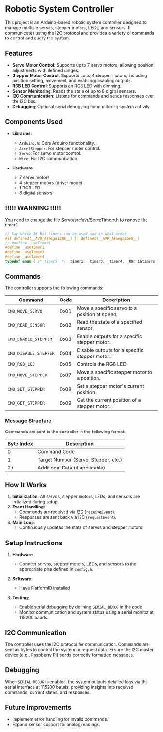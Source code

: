 # Robotic System Controller

This project is an Arduino-based robotic system controller designed to manage multiple servos, stepper motors, LEDs, and sensors. It communicates using the I2C protocol and provides a variety of commands to control and query the system.

## Features

- **Servo Motor Control**: Supports up to 7 servo motors, allowing position adjustments with defined ranges.
- **Stepper Motor Control**: Supports up to 4 stepper motors, including position setting, movement, and enabling/disabling outputs.
- **RGB LED Control**: Supports an RGB LED with dimming.
- **Sensor Monitoring**: Reads the state of up to 8 digital sensors.
- **I2C Communication**: Listens for commands and sends responses over the I2C bus.
- **Debugging**: Optional serial debugging for monitoring system activity.

## Components Used

- **Libraries**:
  - `Arduino.h`: Core Arduino functionality.
  - `AccelStepper`: For stepper motor control.
  - `Servo`: For servo motor control.
  - `Wire`: For I2C communication.

- **Hardware**:
  - 7 servo motors
  - 4 stepper motors (driver mode)
  - 1 RGB LED
  - 8 digital sensors


## !!!!! WARNING !!!!!

You need to change the file Servo/src/avr/ServoTimers.h to remove the timer5

```cpp
// Say which 16 bit timers can be used and in what order
#if defined(__AVR_ATmega1280__) || defined(__AVR_ATmega2560__)
// #define _useTimer5
#define _useTimer1
#define _useTimer3
#define _useTimer4
typedef enum { /*_timer5, */ _timer1, _timer3, _timer4, _Nbr_16timers } timer16_Sequence_t;
```

## Commands

The controller supports the following commands:

| Command               | Code  | Description                                   |
|-----------------------|-------|-----------------------------------------------|
| `CMD_MOVE_SERVO`      | 0x01  | Move a specific servo to a position at speed. |
| `CMD_READ_SENSOR`     | 0x02  | Read the state of a specified sensor.         |
| `CMD_ENABLE_STEPPER`  | 0x03  | Enable outputs for a specific stepper motor.  |
| `CMD_DISABLE_STEPPER` | 0x04  | Disable outputs for a specific stepper motor. |
| `CMD_RGB_LED`         | 0x05  | Controls the RGB LED                          |
| `CMD_MOVE_STEPPER`    | 0x07  | Move a specific stepper motor to a position.  |
| `CMD_SET_STEPPER`     | 0x08  | Set a stepper motor's current position.       |
| `CMD_GET_STEPPER`     | 0x09  | Get the current position of a stepper motor.  |

### Message Structure

Commands are sent to the controller in the following format:

| Byte Index | Description                          |
|------------|--------------------------------------|
| 0          | Command Code                         |
| 1          | Target Number (Servo, Stepper, etc.) |
| 2+         | Additional Data (if applicable)      |

## How It Works

1. **Initialization**: All servos, stepper motors, LEDs, and sensors are initialized during setup.
2. **Event Handling**:
   - Commands are received via I2C (`receiveEvent`).
   - Responses are sent back via I2C (`requestEvent`).
3. **Main Loop**:
   - Continuously updates the state of servos and stepper motors.

## Setup Instructions

1. **Hardware**:
   - Connect servos, stepper motors, LEDs, and sensors to the appropriate pins defined in `config.h`.

2. **Software**:
   - Have PlatformIO installed

3. **Testing**:
   - Enable serial debugging by defining `SERIAL_DEBUG` in the code.
   - Monitor communication and system status using a serial monitor at 115200 bauds.

## I2C Communication

The controller uses the I2C protocol for communication. Commands are sent as bytes to control the system or request data. Ensure the I2C master device (e.g., Raspberry Pi) sends correctly formatted messages.

## Debugging

When `SERIAL_DEBUG` is enabled, the system outputs detailed logs via the serial interface at 115200 bauds, providing insights into received commands, current states, and responses.

## Future Improvements

- Implement error handling for invalid commands.
- Expand sensor support for analog readings.
